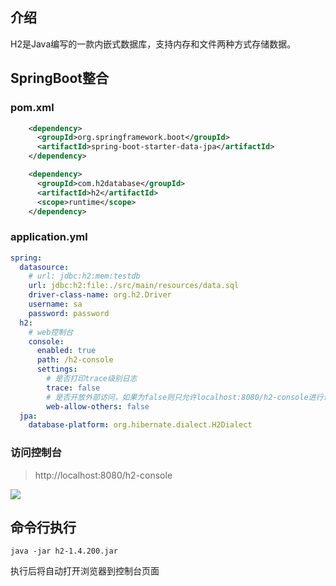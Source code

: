 ## 介绍

H2是Java编写的一款内嵌式数据库，支持内存和文件两种方式存储数据。



## SpringBoot整合

### pom.xml

```xml
    <dependency>
      <groupId>org.springframework.boot</groupId>
      <artifactId>spring-boot-starter-data-jpa</artifactId>
    </dependency>

    <dependency>
      <groupId>com.h2database</groupId>
      <artifactId>h2</artifactId>
      <scope>runtime</scope>
    </dependency>
```

### application.yml

```yml
spring:
  datasource:
  	# url: jdbc:h2:mem:testdb
    url: jdbc:h2:file:./src/main/resources/data.sql
    driver-class-name: org.h2.Driver
    username: sa
    password: password
  h2:
    # web控制台
    console:
      enabled: true
      path: /h2-console
      settings:
        # 是否打印trace级别日志
        trace: false
        # 是否开放外部访问，如果为false则只允许localhost:8080/h2-console进行访问
        web-allow-others: false
  jpa:
    database-platform: org.hibernate.dialect.H2Dialect
```

### 访问控制台

> http://localhost:8080/h2-console

![](https://img2020.cnblogs.com/blog/1192583/202004/1192583-20200428112741443-1477475911.png)

## 命令行执行

```shell
java -jar h2-1.4.200.jar
```

执行后将自动打开浏览器到控制台页面